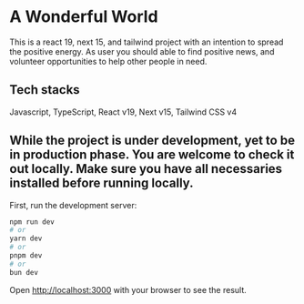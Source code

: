 # A Wonderful World

This is a react 19, next 15, and tailwind project with an intention to spread the positive energy. As user you should able to find positive news, and volunteer opportunities to help other people in need.

## Tech stacks

Javascript, TypeScript, React v19, Next v15, Tailwind CSS v4

## While the project is under development, yet to be in production phase. You are welcome to check it out locally. Make sure you have all necessaries installed before running locally.

First, run the development server:

```bash
npm run dev
# or
yarn dev
# or
pnpm dev
# or
bun dev
```

Open [http://localhost:3000](http://localhost:3000) with your browser to see the result.
